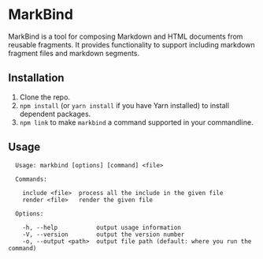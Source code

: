 # MarkBind
MarkBind is a tool for composing Markdown and HTML documents from reusable fragments. It provides functionality to 
support including markdown fragment files and markdown segments.
 
## Installation
1. Clone the repo.
2. `npm install` (or `yarn install` if you have Yarn installed) to install dependent packages.
3. `npm link` to make `markbind` a command supported in your commandline.

## Usage
```
  Usage: markbind [options] [command] <file>
  
  Commands:

    include <file>  process all the include in the given file
    render <file>   render the given file

  Options:

    -h, --help           output usage information
    -V, --version        output the version number
    -o, --output <path>  output file path (default: where you run the command)
```
